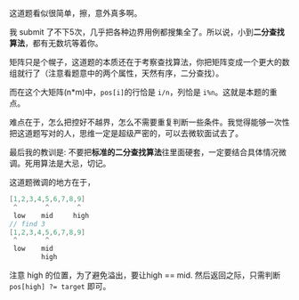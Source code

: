 这道题看似很简单，擦，意外真多啊。

我 submit 了不下5次，几乎把各种边界用例都搜集全了。所以说，小到**二分查找算法**，都有无数坑等着你。

矩阵只是个幌子，这道题的本质还在于考察查找算法，你把矩阵变成一个更大的数组就行了（注意看题意中的两个属性，天然有序，二分查找）。

而在这个大矩阵(n*m)中，`pos[i]`的行恰是 `i/n`，列恰是 `i%n`。这就是本题的重点。

难点在于，怎么把控好不越界，怎么不需要重复判断一些条件。我觉得能够一次性把这道题写对的人，思维一定是超级严密的，可以去微软面试去了。

最后我的教训是: 不要把**标准的二分查找算法**往里面硬套，一定要结合具体情况微调。死用算法是大忌，切记。

这道题微调的地方在于，

```cpp
[1,2,3,4,5,6,7,8,9]
 ^       ^       ^
 low    mid     high
// find 3
[1,2,3,4,5,6,7,8,9]
 ^       ^
 low    mid
        high
```

注意 high 的位置，为了避免溢出，要让high == mid. 然后返回之际，只需判断 `pos[high] ?= target` 即可。
